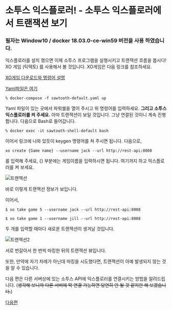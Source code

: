 소투스 익스플로러! - 소투스 익스플로러에서 트랜잭션 보기 
=============
### 필자는 Window10 / docker 18.03.0-ce-win59 버전을 사용 하였습니다.

익스플로러를 설치 했으면 이제 소투스 프로그램을 실행시키고 트랜잭션 흐름을 봅시다! 
XO 게임 (틱택토) 를 사용해서 볼 것입니다. XO게임은 다음 링크를 참조하세요.

[XO게임 다운로드와 명령어 설명](https://github.com/GRuuuuu/Learning_Sawtooth/blob/master/sawtooth/sawtooth%20running%20%232/XO%20Transaction%20Family.md)

[Yaml파일은 여기](https://sawtooth.hyperledger.org/docs/core/releases/1.0/app_developers_guide/sawtooth-default.yaml)

~~~
% docker-compose -f sawtooth-default.yaml up
~~~

Yaml 파일이 있는 곳에서 파워쉘을 열어 주시고 위 명령어를 입력하세요.
**그리고 소투스 익스플로러를 켜 주세요.**
아마 트랜잭션이 보일 것입니다. 그냥 연결된 것이니 계속 진행합니다. 
다음으로 Bash로 들어갑니다. 

~~~
% docker exec -it sawtooth-shell-default bash
~~~

이어서 링크에 나와 있듯이 keygen 명령어를 쳐 주시면 됩니다. 다음으로,

~~~
xo create {Game name} --username jack --url http://rest-api:8008 
~~~

를 입력해 주세요, {} 부분에는 게임이름을 입력하시면 됩니다.
여기까지 하고 익스플로러를 켜 보세요.

![트랜잭션](./img/transacion.PNG)

바로 이렇게 트랜잭션 정보가 보입니다. 

이어서, 

~~~
$ xo take game 5 --username jack --url http://rest-api:8008
~~~
~~~
$ xo take game 1 --username jill --url http://rest-api:8008
~~~

두 개를 입력할 때마다 새로운 트랜잭션이 생겨날 것입니다. 

![트랜잭션2](./img/transacion2.PNG)

서로 번갈아서 한 번씩 마킹한 뒤의 트랜잭션 뷰입니다. 

또한, 만약에 자기 차례가 아닌데 마킹을 시도했다면, 트랜잭션이 아예 발생되지 않는 것을 알 수 있습니다. 

다음 편은 다른 서버상에 있는 소투스 API에 익스플로러를 연결시키는 방법을 알려드립니다. 
(~~생각해 보니까 다른 서버에 막 연결 가능하면 당연히 안 될 것 같지만 해 보겠습니다.~~)

[다음편](./Sawtooth-explorer3.md)
